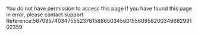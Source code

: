 You do not have permission to access this page If you have found this page in error, please contact support Reference:56708574034755523761588650345601556095820034968299102359